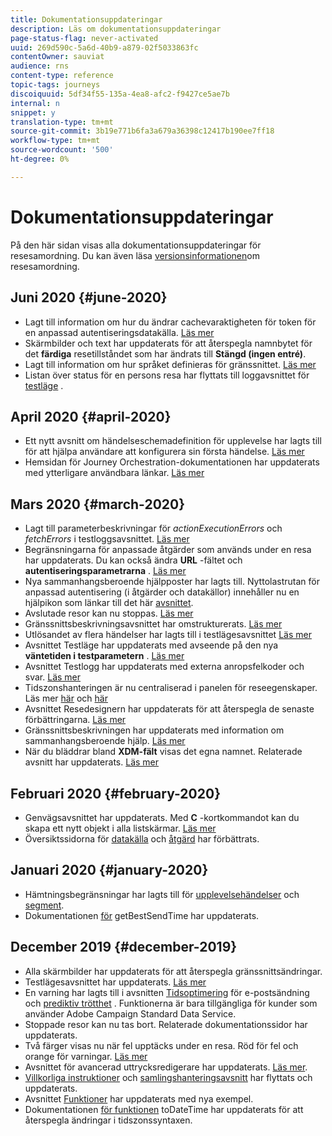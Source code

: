 ```yaml
---
title: Dokumentationsuppdateringar
description: Läs om dokumentationsuppdateringar
page-status-flag: never-activated
uuid: 269d590c-5a6d-40b9-a879-02f5033863fc
contentOwner: sauviat
audience: rns
content-type: reference
topic-tags: journeys
discoiquuid: 5df34f55-135a-4ea8-afc2-f9427ce5ae7b
internal: n
snippet: y
translation-type: tm+mt
source-git-commit: 3b19e771b6fa3a679a36398c12417b190ee7ff18
workflow-type: tm+mt
source-wordcount: '500'
ht-degree: 0%

---
```



# Dokumentationsuppdateringar

På den här sidan visas alla dokumentationsuppdateringar för resesamordning.
Du kan även läsa [versionsinformationen](../release-notes/release-notes.md)om resesamordning.

## Juni 2020 {#june-2020}

* Lagt till information om hur du ändrar cachevaraktigheten för token för en anpassad autentiseringsdatakälla. [Läs mer](../datasource/external-data-sources.md#section_wjp_nl5_nhb)
* Skärmbilder och text har uppdaterats för att återspegla namnbytet för det **färdiga** resetillståndet som har ändrats till **Stängd (ingen entré)**.
* Lagt till information om hur språket definieras för gränssnittet. [Läs mer](../about/user-interface.md)
* Listan över status för en persons resa har flyttats till loggavsnittet för [testläge](../building-journeys/testing-the-journey.md#viewing_logs) .

## April 2020 {#april-2020}

* Ett nytt avsnitt om händelseschemadefinition för upplevelse har lagts till för att hjälpa användare att konfigurera sin första händelse. [Läs mer](../event/experience-event-schema.md)
* Hemsidan för Journey Orchestration-dokumentationen har uppdaterats med ytterligare användbara länkar. [Läs mer](../../journey-orchestration-home.md)

## Mars 2020 {#march-2020}

* Lagt till parameterbeskrivningar för _actionExecutionErrors_ och _fetchErrors_ i testloggsavsnittet. [Läs mer](../building-journeys/testing-the-journey.md#viewing_logs)
* Begränsningarna för anpassade åtgärder som används under en resa har uppdaterats. Du kan också ändra **URL** -fältet och **autentiseringsparametrarna** . [Läs mer](../action/about-custom-action-configuration.md)
* Nya sammanhangsberoende hjälpposter har lagts till. Nyttolastrutan för anpassad autentisering (i åtgärder och datakällor) innehåller nu en hjälpikon som länkar till det här [avsnittet](../datasource/external-data-sources.md#section_wjp_nl5_nhb).
* Avslutade resor kan nu stoppas. [Läs mer](../building-journeys/using-the-journey-designer.md)
* Gränssnittsbeskrivningsavsnittet har omstrukturerats. [Läs mer](../about/user-interface.md)
* Utlösandet av flera händelser har lagts till i testlägesavsnittet [Läs mer](../building-journeys/testing-the-journey.md#firing_events)
* Avsnittet Testläge har uppdaterats med avseende på den nya **väntetiden i testparametern** . [Läs mer](../building-journeys/testing-the-journey.md)
* Avsnittet Testlogg har uppdaterats med externa anropsfelkoder och svar. [Läs mer](../building-journeys/testing-the-journey.md#viewing_logs)
* Tidszonshanteringen är nu centraliserad i panelen för reseegenskaper. Läs mer [här](../building-journeys/changing-properties.md#timezone) och [här](../building-journeys/timezone-management.md)
* Avsnittet Resedesignern har uppdaterats för att återspegla de senaste förbättringarna. [Läs mer](../building-journeys/using-the-journey-designer.md)
* Gränssnittsbeskrivningen har uppdaterats med information om sammanhangsberoende hjälp. [Läs mer](../about/user-interface.md#section_ksq_zr1_ffb)
* När du bläddrar bland **XDM-fält** visas det egna namnet. Relaterade avsnitt har uppdaterats. [Läs mer](../about/user-interface.md#friendly-names-display)

## Februari 2020 {#february-2020}

* Genvägsavsnittet har uppdaterats. Med **C** -kortkommandot kan du skapa ett nytt objekt i alla listskärmar. [Läs mer](../about/user-interface.md#section_ksq_zr1_ffb)
* Översiktssidorna för [datakälla](../datasource/about-data-sources.md) och [åtgärd](../action/action.md) har förbättrats.

## Januari 2020 {#january-2020}

* Hämtningsbegränsningar har lagts till för [upplevelsehändelser](../datasource/adobe-experience-platform-data-source.md) och [segment](../functions/functioninsegment.md).
* Dokumentationen [för](../functions/functiongetbestsendtime.md) getBestSendTime har uppdaterats.

## December 2019 {#december-2019}

* Alla skärmbilder har uppdaterats för att återspegla gränssnittsändringar.
* Testlägesavsnittet har uppdaterats. [Läs mer](../building-journeys/testing-the-journey.md)
* En varning har lagts till i avsnitten [Tidsoptimering](../building-journeys/wait-activity.md) för e-postsändning och [prediktiv trötthet](../usecase/leveraging-fatigue-scores.md) . Funktionerna är bara tillgängliga för kunder som använder Adobe Campaign Standard Data Service.
* Stoppade resor kan nu tas bort. Relaterade dokumentationssidor har uppdaterats.
* Två färger visas nu när fel upptäcks under en resa. Röd för fel och orange för varningar. [Läs mer](../about/troubleshooting.md)
* Avsnittet för avancerad uttrycksredigerare har uppdaterats. [Läs mer](../expression/expressionadvanced.md).
* [Villkorliga instruktioner](../expression/conditional-instruction.md) och [samlingshanteringsavsnitt](../expression/collection-management-functions.md) har flyttats och uppdaterats.
* Avsnittet [Funktioner](../expression/functions.md) har uppdaterats med nya exempel.
* Dokumentationen [för funktionen](../functions/functiontodatetime.md) toDateTime har uppdaterats för att återspegla ändringar i tidszonssyntaxen.
